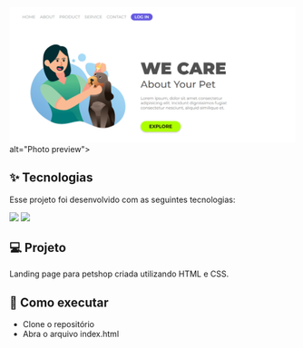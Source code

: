 <p align="center">

<img src="https://github.com/mariathmatheus/WeCare/blob/main/img/WeCare.png"> alt="Photo preview">
</p>

## ✨ Tecnologias

Esse projeto foi desenvolvido com as seguintes tecnologias:

<div>
<img src="https://img.shields.io/badge/html5-%23E34F26.svg?style=for-the-badge&logo=html5&logoColor=white"/>
<img src="https://img.shields.io/badge/css3-%231572B6.svg?style=for-the-badge&logo=css3&logoColor=white"/>
</div>

## 💻 Projeto

Landing page para petshop criada utilizando HTML e CSS.

## 🚀 Como executar

- Clone o repositório
- Abra o arquivo index.html
